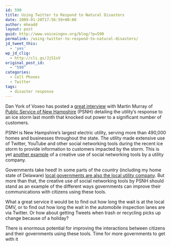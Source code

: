 ```yaml
---
id: 590
title: Using Twitter to Respond to Natural Disasters
date: 2009-01-20T17:56:59+00:00
author: mheadd
layout: post
guid: http://www.voiceingov.org/blog/?p=590
permalink: /using-twitter-to-respond-to-natural-disasters/
jd_tweet_this:
  - 'yes'
wp_jd_clig:
  - http://cli.gs/JjS1sV
original_post_id:
  - "590"
categories:
  - Cell Phones
  - Twitter
tags:
  - disaster response
---
```

Dan York of Voxeo has posted a <a href="http://blogs.voxeo.com/ett/2009/01/19/emerging-tech-talk-017-martin-murray-on-using-twitter-youtube-and-other-social-media-during-a-natural-disaster/" target="_blank">great interview</a> with Martin Murray of <a href="http://www.psnh.com" target="_blank">Public Service of New Hampshire</a> (PSNH) detailing the utility&#8217;s response to an ice storm last month that knocked out power to a significant number of customers.

PSNH is New Hampshire&#8217;s largest electric utility, serving more than 490,000 homes and businesses throughout the state. The utility made extensive use of Twitter, YouTube and other social networking tools during the recent ice storm to provide information to customers impacted by the storm. This is yet [another example](http://www.voiceingov.org/blog/?p=517) of a creative use of social networking tools by a utility company.

Governments take heed! In some parts of the country (including my home state of Delaware) <a href="http://www.demecinc.net/" target="_blank">local governments are also the local utility company</a>. But more than that, the creative use of social networking tools by PSNH should stand as an example of the different ways governments can improve their communications with citizens using these tools.

What a great service it would be to find out how long the wait is at the local DMV, or to find out how long the wait in the automobile inspection lanes are via Twitter. Or how about getting Tweets when trash or recycling picks up change because of a holiday?

There is enormous potential for improving the interactions between citizens and their governments using these tools. Time for more governments to get with it